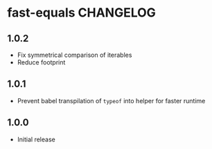 # fast-equals CHANGELOG

## 1.0.2
* Fix symmetrical comparison of iterables
* Reduce footprint

## 1.0.1
* Prevent babel transpilation of `typeof` into helper for faster runtime

## 1.0.0
* Initial release
